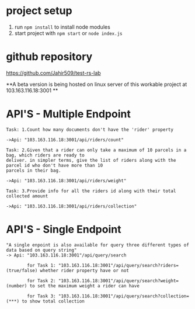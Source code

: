 
# project setup
1. run `npm install` to install node modules
2. start project with `npm start` or `node index.js`

# github repository
https://github.com/Jahir509/test-rs-lab

**A beta version is being hosted on linux server of this workable project at 103.163.116.18:3001  **

# API'S - Multiple Endpoint
    Task: 1.Count how many documents don't have the 'rider' property
    
    ->Api: "103.163.116.18:3001/api/riders/count"
    
    Task: 2.Given that a rider can only take a maximum of 10 parcels in a bag, which riders are ready to
    deliver. in simpler terms, give the list of riders along with the parcel id who don't have more than 10
    parcels in their bag.

    ->Api: "103.163.116.18:3001/api/riders/weight"

    Task: 3.Provide info for all the riders id along with their total collected amount

    ->Api: "103.163.116.18:3001/api/riders/collection"

# API'S - Single Endpoint
    "A single enpoint is also available for query three different types of data based on query string"
    -> Api: "103.163.116.18:3001"/api/query/search
            
            for Task 1: "103.163.116.18:3001"/api/query/search?riders=(true/false) whether rider property have or not
            
            for Task 2: "103.163.116.18:3001"/api/query/search?weight=(number) to set the maximum weight a rider can have

            for Task 3: "103.163.116.18:3001"/api/query/search?collection=(***) to show total collection
